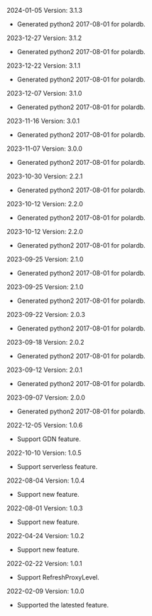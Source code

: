 2024-01-05 Version: 3.1.3
- Generated python2 2017-08-01 for polardb.

2023-12-27 Version: 3.1.2
- Generated python2 2017-08-01 for polardb.

2023-12-22 Version: 3.1.1
- Generated python2 2017-08-01 for polardb.

2023-12-07 Version: 3.1.0
- Generated python2 2017-08-01 for polardb.

2023-11-16 Version: 3.0.1
- Generated python2 2017-08-01 for polardb.

2023-11-07 Version: 3.0.0
- Generated python2 2017-08-01 for polardb.

2023-10-30 Version: 2.2.1
- Generated python2 2017-08-01 for polardb.

2023-10-12 Version: 2.2.0
- Generated python2 2017-08-01 for polardb.

2023-10-12 Version: 2.2.0
- Generated python2 2017-08-01 for polardb.

2023-09-25 Version: 2.1.0
- Generated python2 2017-08-01 for polardb.

2023-09-25 Version: 2.1.0
- Generated python2 2017-08-01 for polardb.

2023-09-22 Version: 2.0.3
- Generated python2 2017-08-01 for polardb.

2023-09-18 Version: 2.0.2
- Generated python2 2017-08-01 for polardb.

2023-09-12 Version: 2.0.1
- Generated python2 2017-08-01 for polardb.

2023-09-07 Version: 2.0.0
- Generated python2 2017-08-01 for polardb.

2022-12-05 Version: 1.0.6
- Support GDN feature.

2022-10-10 Version: 1.0.5
- Support serverless feature.

2022-08-04 Version: 1.0.4
- Support new feature.

2022-08-01 Version: 1.0.3
- Support new feature.

2022-04-24 Version: 1.0.2
- Support new feature.

2022-02-22 Version: 1.0.1
 - Support RefreshProxyLevel.

2022-02-09 Version: 1.0.0
- Supported the latested feature.

